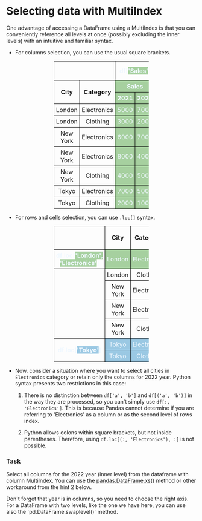 # Selecting data with MultiIndex
One advantage of accessing a DataFrame using a MultiIndex is that you can conveniently reference all levels at once (possibly excluding the inner levels) with an intuitive and familiar syntax.

* For columns selection, you can use the usual square brackets.
<!DOCTYPE html>
<html lang="en">
<head>
<meta charset="UTF-8">
<meta name="viewport" content="width=device-width, initial-scale=1.0">
<title>MultiIndex Selection Example</title>
<style>
  table {
    border-collapse: collapse;
    width: 50%;
    margin: 0 auto;
  }
  th, td {
    border: 1px solid black;
    padding: 5px;
    text-align: center;
  }
  th.sales, td.sales {
    background-color: #a6d09f;
    color: aliceblue;
  }
  th.offers, td.offers {
    background-color: #9ac8e3;
    color: aliceblue;
  }
</style>
</head>
<body>

<table>
  <tr>
    <td colspan="2"></td>
    <th colspan="2" style="color: aliceblue">df[<span style="background-color: #a6d09f">'Sales'</span>]</th>
    <td> </td>
    <th style="color: aliceblue">df[<span style="background-color: #9ac8e3">'Offers', 2022 </span>]</th>
  </tr>
  <tr>
    <th rowspan="2">City</th>
    <th rowspan="2">Category</th>
    <th colspan="2" class="sales">Sales</th>
    <th colspan="2" class="offers">Offers</th>
  </tr>
  <tr>
    <th class="sales">2021</th>
    <th class="sales">2022</th>
    <th>2021</th>
    <th class="offers">2022</th>
  </tr>
  <tr>
    <td>London</td>
    <td>Electronics</td>
    <td class="sales">5000</td>
    <td class="sales">7000</td>
    <td>50</td>
    <td class="offers">70</td>
  </tr>
  <tr>
    <td>London</td>
    <td>Clothing</td>
    <td class="sales">3000</td>
    <td class="sales">2000</td>
    <td>40</td>
    <td class="offers">20</td>
  </tr>
  <tr>
    <td>New York</td>
    <td>Electronics</td>
    <td class="sales">6000</td>
    <td class="sales">7000</td>
    <td>70</td>
    <td class="offers">10</td>
  </tr>
  <tr>
    <td>New York</td>
    <td>Electronics</td>
    <td class="sales">8000</td>
    <td class="sales">4000</td>
    <td>20</td>
    <td class="offers">70</td>
  </tr>
  <tr>
    <td>New York</td>
    <td>Clothing</td>
    <td class="sales">4000</td>
    <td class="sales">5000</td>
    <td>30</td>
    <td class="offers">40</td>
  </tr>
  <tr>
    <td>Tokyo</td>
    <td>Electronics</td>
    <td class="sales">7000</td>
    <td class="sales">5000</td>
    <td>60</td>
    <td class="offers">50</td>
  </tr>
  <tr>
    <td>Tokyo</td>
    <td>Clothing</td>
    <td class="sales">2000</td>
    <td class="sales">1000</td>
    <td>80</td>
    <td class="offers">50</td>
  </tr>
</table>
</body>

* For rows and cells selection, you can use `.loc[]` syntax.

<table>
  <tr>
    <td rowspan="2"></td>
    <th rowspan="2">City</th>
    <th rowspan="2">Category</th>
    <th colspan="2">Sales</th>
    <th colspan="2">Offers</th>
  </tr>
  <tr>
    <th>2021</th>
    <th>2022</th>
    <th>2021</th>
    <th>2022</th>
  </tr>
  <tr>
    <th style="color: aliceblue">df.loc[<span style="background-color: #a6d09f">'London', 'Electronics'</span>]</th>
    <td class="sales">London</td>
    <td class="sales">Electronics</td>
    <td class="sales">5000</td>
    <td class="sales">7000</td>
    <td class="sales">50</td>
    <td class="sales">70</td>
  </tr>
  <tr>
    <td rowspan="4"></td>
    <td>London</td>
    <td>Clothing</td>
    <td>3000</td>
    <td>2000</td>
    <td>40</td>
    <td>20</td>
  </tr>
  <tr>
    <td>New York</td>
    <td>Electronics</td>
    <td>6000</td>
    <td>7000</td>
    <td>70</td>
    <td>10</td>
  </tr>
  <tr>
    <td>New York</td>
    <td>Electronics</td>
    <td>8000</td>
    <td>4000</td>
    <td>20</td>
    <td>70</td>
  </tr>
  <tr>
    <td>New York</td>
    <td>Clothing</td>
    <td>4000</td>
    <td>5000</td>
    <td>30</td>
    <td>40</td>
  </tr>
  <tr>
    <th rowspan="2" style="color: aliceblue">df.loc[<span style="background-color: #9ac8e3">'Tokyo'</span>]</th>
    <td class="offers">Tokyo</td>
    <td class="offers">Electronics</td>
    <td class="offers">7000</td>
    <td class="offers">5000</td>
    <td class="offers">60</td>
    <td class="offers">50</td>
  </tr>
  <tr>
    <td class="offers">Tokyo</td>
    <td class="offers">Clothing</td>
    <td class="offers">2000</td>
    <td class="offers">1000</td>
    <td class="offers">80</td>
    <td class="offers">50</td>
  </tr>
</table>

* Now, consider a situation where you want to select all cities in `Electronics` category or retain only the columns for 2022 year. 
Python syntax presents two restrictions in this case:

  1. There is no distinction between `df['a', 'b']` and `df[('a', 'b')]` in the way they are processed, so you can't simply use `df[:, 'Electronics']`. This is because Pandas cannot determine if you are referring to 'Electronics' as a column or as the second level of rows index.

  2. Python allows colons within square brackets, but not inside parentheses. Therefore, using `df.loc[(:, 'Electronics'), :]` is not possible.

### Task
Select all columns for the 2022 year (inner level) from the dataframe with column MultiIndex. You can use the [pandas.DataFrame.xs()](https://pandas.pydata.org/docs/reference/api/pandas.DataFrame.xs.html) method or other workaround from the hint 2 below.

<div class="hint">
  Don't forget that year is in columns, so you need to choose the right axis.
</div>
<div class="hint">
  For a DataFrame with two levels, like the one we have here, you can use also the `pd.DataFrame.swaplevel()` method.
</div>
